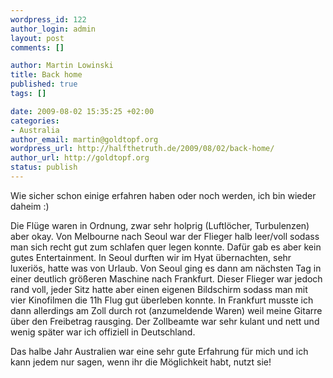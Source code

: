 ```yaml
--- 
wordpress_id: 122
author_login: admin
layout: post
comments: []

author: Martin Lowinski
title: Back home
published: true
tags: []

date: 2009-08-02 15:35:25 +02:00
categories: 
- Australia
author_email: martin@goldtopf.org
wordpress_url: http://halfthetruth.de/2009/08/02/back-home/
author_url: http://goldtopf.org
status: publish
---
```

Wie sicher schon einige erfahren haben oder noch werden, ich bin wieder daheim :)

Die Fl&uuml;ge waren in Ordnung, zwar sehr holprig (Luftl&ouml;cher, Turbulenzen) aber okay. Von Melbourne nach Seoul war der Flieger halb leer/voll sodass man sich recht gut zum schlafen quer legen konnte. Daf&uuml;r gab es aber kein gutes Entertainment. In Seoul durften wir im Hyat &uuml;bernachten, sehr luxeri&ouml;s, hatte was von Urlaub. Von Seoul ging es dann am n&auml;chsten Tag in einer deutlich gr&ouml;&szlig;eren Maschine nach Frankfurt. Dieser Flieger war jedoch rand voll, jeder Sitz hatte aber einen eigenen Bildschirm sodass man mit vier Kinofilmen die 11h Flug gut &uuml;berleben konnte.
In Frankfurt musste ich dann allerdings am Zoll durch rot (anzumeldende Waren) weil meine Gitarre &uuml;ber den Freibetrag rausging. Der Zollbeamte war sehr kulant und nett und wenig sp&auml;ter war ich offiziell in Deutschland.

Das halbe Jahr Australien war eine sehr gute Erfahrung f&uuml;r mich und ich kann jedem nur sagen, wenn ihr die M&ouml;glichkeit habt, nutzt sie!
